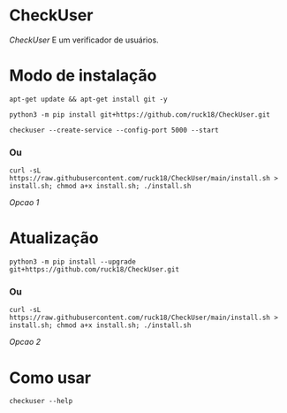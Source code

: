 # CheckUser

*CheckUser* E um verificador de usuários.

# Modo de instalação
```
apt-get update && apt-get install git -y
```
```
python3 -m pip install git+https://github.com/ruck18/CheckUser.git
```
```
checkuser --create-service --config-port 5000 --start
```

### Ou
```
curl -sL https://raw.githubusercontent.com/ruck18/CheckUser/main/install.sh > install.sh; chmod a+x install.sh; ./install.sh
```
 *Opcao 1*

# Atualização
```
python3 -m pip install --upgrade git+https://github.com/ruck18/CheckUser.git
```

### Ou
```
curl -sL https://raw.githubusercontent.com/ruck18/CheckUser/main/install.sh > install.sh; chmod a+x install.sh; ./install.sh
```
 *Opcao 2*

# Como usar
```
checkuser --help
```
